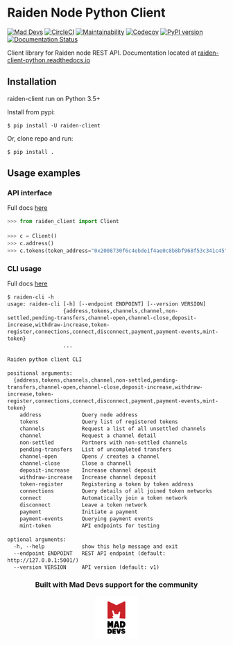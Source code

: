 # Raiden Node Python Client
[![Mad Devs](https://mdbadge.glitch.me/mdrw.svg)](https://maddevs.io)
[![CircleCI](https://circleci.com/gh/maddevsio/raiden-client-python.svg?style=svg)](https://circleci.com/gh/maddevsio/raiden-client-python)
[![Maintainability](https://api.codeclimate.com/v1/badges/07b3c04b8ad89893b943/maintainability)](https://codeclimate.com/github/maddevsio/raiden-client-python/maintainability)
[![Codecov](https://img.shields.io/codecov/c/github/maddevsio/raiden-client-python)](https://codecov.io/gh/maddevsio/raiden-client-python)
[![PyPI version](https://badge.fury.io/py/raiden-client.svg)](https://badge.fury.io/py/raiden-client)
[![Documentation Status](https://readthedocs.org/projects/raiden-client-python/badge/?version=latest)](https://raiden-client-python.readthedocs.io/en/latest/?badge=latest)

Client library for Raiden node REST API. 
Documentation located at [raiden-client-python.readthedocs.io](https://raiden-client-python.readthedocs.io)


## Installation

raiden-client run on Python 3.5+

Install from pypi:

```
$ pip install -U raiden-client
```

Or, clone repo and run:
```
$ pip install .
```

## Usage examples

### API interface
Full docs [here](https://raiden-client-python.readthedocs.io/en/latest/raiden_client.client.html)
```python
>>> from raiden_client import Client

>>> c = Client()
>>> c.address()
>>> c.tokens(token_address="0x2008730f6c4ebde1f4ae0c8b8bf968f53c341c45")

```

### CLI usage
Full docs [here](https://raiden-client-python.readthedocs.io/en/latest/raiden_client.cli.html)

```shell
$ raiden-cli -h
usage: raiden-cli [-h] [--endpoint ENDPOINT] [--version VERSION]
                  {address,tokens,channels,channel,non-settled,pending-transfers,channel-open,channel-close,deposit-increase,withdraw-increase,token-register,connections,connect,disconnect,payment,payment-events,mint-token}
                  ...

Raiden python client CLI

positional arguments:
  {address,tokens,channels,channel,non-settled,pending-transfers,channel-open,channel-close,deposit-increase,withdraw-increase,token-register,connections,connect,disconnect,payment,payment-events,mint-token}
    address             Query node address
    tokens              Query list of registered tokens
    channels            Request a list of all unsettled channels
    channel             Request a channel detail
    non-settled         Partners with non-settled channels
    pending-transfers   List of uncompleted transfers
    channel-open        Opens / creates a channel
    channel-close       Close a channell
    deposit-increase    Increase channel deposit
    withdraw-increase   Increase channel deposit
    token-register      Registering a token by token address
    connections         Query details of all joined token networks
    connect             Automatically join a token network
    disconnect          Leave a token network
    payment             Initiate a payment
    payment-events      Querying payment events
    mint-token          API endpoints for testing

optional arguments:
  -h, --help            show this help message and exit
  --endpoint ENDPOINT   REST API endpoint (default: http://127.0.0.1:5001/)
  --version VERSION     API version (default: v1)
```

<div align="center">
    <h3>Built with Mad Devs support for the community</h3>
    <a href="https://maddevs.io"><img height="100px" src ="docs/_static/md-logo.png" /></a>
</div>
